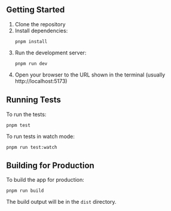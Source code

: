 ## Getting Started

1. Clone the repository
2. Install dependencies:
   ```
   pnpm install
   ```
3. Run the development server:
   ```
   pnpm run dev
   ```
4. Open your browser to the URL shown in the terminal (usually http://localhost:5173)

## Running Tests

To run the tests:

```
pnpm test
```

To run tests in watch mode:

```
pnpm run test:watch
```

## Building for Production

To build the app for production:

```
pnpm run build
```

The build output will be in the `dist` directory.